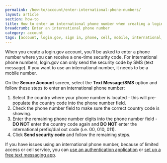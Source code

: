 ```yaml
---
permalink: /how-to/account/enter-international-phone-numbers/
layout: article
section: how-to
title: How to enter an international phone number when creating a login.gov account
breadcrumb: Enter an international phone number
category: account
tags: [account, login.gov, sign in, phone, cell, mobile, international, country code, support-update-account]
---
```


When you create a login.gov account, you’ll be asked to enter a phone number where you can receive a one-time security code. For international phone numbers, login.gov can only send the security code by SMS (text message). If you want to use an international number, it needs to be a mobile number.

On the **Secure Account** screen, select the **Text Message/SMS** option and follow these steps to enter an international phone number:

1. Select the country where your phone number is located - this will pre-populate the country code into the phone number field.
2. Check the phone number field to make sure the correct country code is showing.
3. Enter the remaining phone number digits into the phone number field - **DO NOT** enter the country code again and **DO NOT** enter the international prefix/dial out code (i.e. 00, 010, 011).
4. Click **Send security code** and follow the remaining steps.

If you have issues using an international phone number, because of limited access or cell service, you can [use an authentication application](../limited-access#use-an-authentication-application-to-generate-a-logingov-security-code/) or [set up a free text messaging app](../limited-access#use-a-free-text-messaging-application/).
